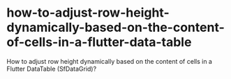 # how-to-adjust-row-height-dynamically-based-on-the-content-of-cells-in-a-flutter-data-table
How to adjust row height dynamically based on the content of cells in a Flutter DataTable (SfDataGrid)?
